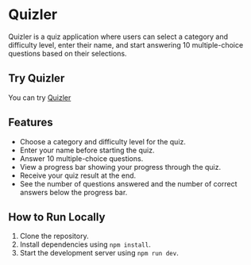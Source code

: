 # Quizler

Quizler is a quiz application where users can select a category and difficulty level, enter their name, and start answering 10 multiple-choice questions based on their selections. 

## Try Quizler

You can try [Quizler](https://quizler-ebon.vercel.app)

## Features

- Choose a category and difficulty level for the quiz.
- Enter your name before starting the quiz.
- Answer 10 multiple-choice questions.
- View a progress bar showing your progress through the quiz.
- Receive your quiz result at the end.
- See the number of questions answered and the number of correct answers below the progress bar.

## How to Run Locally

1. Clone the repository.
2. Install dependencies using `npm install`.
3. Start the development server using `npm run dev`.

